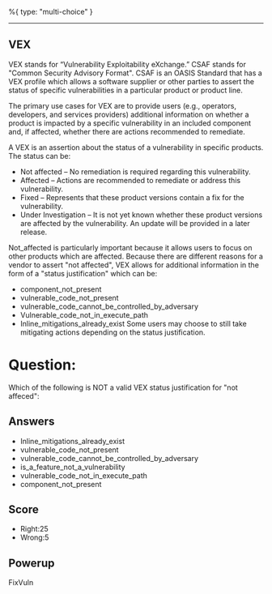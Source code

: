 %{
 type: "multi-choice"
}

---
## VEX
VEX stands for “Vulnerability Exploitability eXchange.” 
CSAF stands for "Common Security Advisory Format".
CSAF is an OASIS Standard that has a VEX profile which
allows a software supplier or other parties to assert the status of 
specific vulnerabilities in a particular product or product line.

The primary use cases for VEX are to provide users (e.g., operators, developers, and services
providers) additional information on whether a product is impacted by a specific vulnerability in an
included component and, if affected, whether there are actions recommended to remediate.

A VEX is an assertion about the status of a
vulnerability in specific products. The status can be:
* Not affected – No remediation is required regarding this vulnerability.
* Affected – Actions are recommended to remediate or address this vulnerability.
* Fixed – Represents that these product versions contain a fix for the vulnerability.
* Under Investigation – It is not yet known whether these product versions are affected by the vulnerability. An update will be provided in a later release.

Not_affected is particularly important because it allows users to focus on other products which are affected.
Because there are different reasons for a vendor to assert "not affected",
VEX allows for additional information in the form of a "status justification" which can be:
* component_not_present
* vulnerable_code_not_present
* vulnerable_code_cannot_be_controlled_by_adversary
* Vulnerable_code_not_in_execute_path
* Inline_mitigations_already_exist
Some users may choose to still take mitigating actions depending on the status justification.


# Question:
Which of the following is NOT a valid VEX status justification for "not affeced":

## Answers
- Inline_mitigations_already_exist
- vulnerable_code_not_present
- vulnerable_code_cannot_be_controlled_by_adversary
- is_a_feature_not_a_vulnerability
- vulnerable_code_not_in_execute_path
- component_not_present


## Score
- Right:25
- Wrong:5

## Powerup
FixVuln
